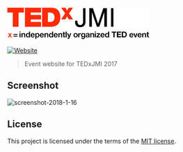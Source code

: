 ![TEDxJMI logo](res/images/logos/light.png)

[![Website](https://img.shields.io/website-up-down-green-red/https/tedxjmi.com.svg?label=Website&style=for-the-badge)](https://tedxjmi.com)

> Event website for TEDxJMI 2017

## Screenshot

![screenshot-2018-1-16](https://user-images.githubusercontent.com/11466676/34989795-e0b351e2-fae9-11e7-95ea-d42b85d4b6cd.jpg)

## License

This project is licensed under the terms of the [MIT license](LICENSE).
